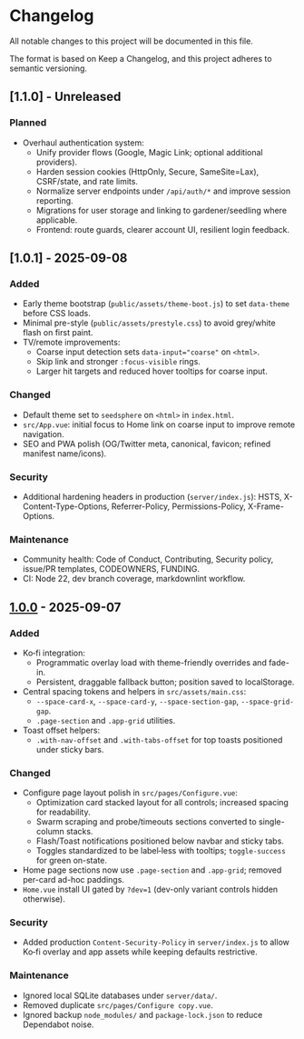 # Changelog

All notable changes to this project will be documented in this file.

The format is based on Keep a Changelog, and this project adheres to semantic versioning.

## [1.1.0] - Unreleased

### Planned

- Overhaul authentication system:
  - Unify provider flows (Google, Magic Link; optional additional providers).
  - Harden session cookies (HttpOnly, Secure, SameSite=Lax), CSRF/state, and rate limits.
  - Normalize server endpoints under `/api/auth/*` and improve session reporting.
  - Migrations for user storage and linking to gardener/seedling where applicable.
  - Frontend: route guards, clearer account UI, resilient login feedback.

## [1.0.1] - 2025-09-08

### Added

- Early theme bootstrap (`public/assets/theme-boot.js`) to set `data-theme` before CSS loads.
- Minimal pre-style (`public/assets/prestyle.css`) to avoid grey/white flash on first paint.
- TV/remote improvements:
  - Coarse input detection sets `data-input="coarse"` on `<html>`.
  - Skip link and stronger `:focus-visible` rings.
  - Larger hit targets and reduced hover tooltips for coarse input.

### Changed

- Default theme set to `seedsphere` on `<html>` in `index.html`.
- `src/App.vue`: initial focus to Home link on coarse input to improve remote navigation.
- SEO and PWA polish (OG/Twitter meta, canonical, favicon; refined manifest name/icons).

### Security

- Additional hardening headers in production (`server/index.js`): HSTS, X-Content-Type-Options,
  Referrer-Policy, Permissions-Policy, X-Frame-Options.

### Maintenance

- Community health: Code of Conduct, Contributing, Security policy, issue/PR templates, CODEOWNERS, FUNDING.
- CI: Node 22, dev branch coverage, markdownlint workflow.

## [1.0.0] - 2025-09-07

### Added

- Ko‑fi integration:
  - Programmatic overlay load with theme-friendly overrides and fade-in.
  - Persistent, draggable fallback button; position saved to localStorage.
- Central spacing tokens and helpers in `src/assets/main.css`:
  - `--space-card-x`, `--space-card-y`, `--space-section-gap`, `--space-grid-gap`.
  - `.page-section` and `.app-grid` utilities.
- Toast offset helpers:
  - `.with-nav-offset` and `.with-tabs-offset` for top toasts positioned under sticky bars.

### Changed

- Configure page layout polish in `src/pages/Configure.vue`:
  - Optimization card stacked layout for all controls; increased spacing for readability.
  - Swarm scraping and probe/timeouts sections converted to single-column stacks.
  - Flash/Toast notifications positioned below navbar and sticky tabs.
  - Toggles standardized to be label‑less with tooltips; `toggle-success` for green on-state.
- Home page sections now use `.page-section` and `.app-grid`; removed per-card ad-hoc paddings.
- `Home.vue` install UI gated by `?dev=1` (dev-only variant controls hidden otherwise).

### Security

- Added production `Content-Security-Policy` in `server/index.js` to allow Ko‑fi overlay and app assets while keeping defaults restrictive.

### Maintenance

- Ignored local SQLite databases under `server/data/`.
- Removed duplicate `src/pages/Configure copy.vue`.
- Ignored backup `node_modules/` and `package-lock.json` to reduce Dependabot noise.

[1.0.0]: https://github.com/jxoesneon/SeedSphere/releases/tag/v1.0.0
